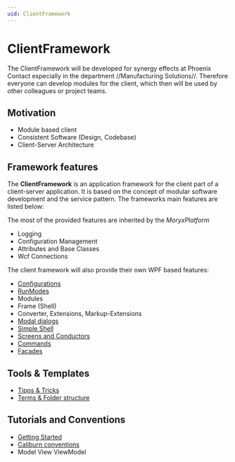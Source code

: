 ```yaml
---
uid: ClientFramework
---
```

# ClientFramework

The ClientFramework will be developed for synergy effects at Phoenix Contact especially in the department //Manufacturing Solutions//. Therefore everyone can develop modules for the client, which then will be used by other colleagues or project teams.

## Motivation

* Module based client
* Consistent Software (Design, Codebase)
* Client-Server Architecture

## Framework features

The **ClientFramework** is an application framework for the client part of a client-server application. It is based on the concept of modular software development and the service pattern. The frameworks main features are listed below:

The most of the provided features are inherited by the *MoryxPlatform*

* Logging
* Configuration Management
* Attributes and Base Classes
* Wcf Connections

The client framework will also provide their own WPF based features:

* [Configurations](xref:Configurations)
* [RunModes](xref:RunModes)
* Modules
* Frame (Shell)
* Converter, Extensions, Markup-Extensions
* [Modal dialogs](xref:ModalDialogs)
* [Simple Shell](xref:SimpleShell)
* [Screens and Conductors](xref:ScreensAndConductors)
* [Commands](xref:Commands)
* [Facades](xref:Facades)

## Tools & Templates

* [Tipps & Tricks](xref:TippsAndTricks)
* [Terms & Folder structure](xref:TermsAndFolderStructure)

## Tutorials and Conventions

* [Getting Started](xref:Tutorials.Index)
* [Caliburn conventions](xref:CaliburnConventions)
* Model View ViewModel